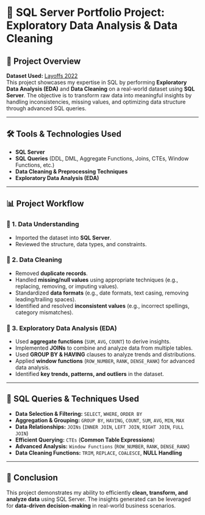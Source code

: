 # 🚀 SQL Server Portfolio Project: Exploratory Data Analysis & Data Cleaning

## 📌 Project Overview
**Dataset Used:** [Layoffs 2022](https://www.kaggle.com/datasets/swaptr/layoffs-2022)  
This project showcases my expertise in SQL by performing **Exploratory Data Analysis (EDA)** and **Data Cleaning** on a real-world dataset using **SQL Server**. The objective is to transform raw data into meaningful insights by handling inconsistencies, missing values, and optimizing data structure through advanced SQL queries.

---

## 🛠 Tools & Technologies Used
- **SQL Server**
- **SQL Queries** (DDL, DML, Aggregate Functions, Joins, CTEs, Window Functions, etc.)
- **Data Cleaning & Preprocessing Techniques**
- **Exploratory Data Analysis (EDA)**

---

## 📊 Project Workflow
### 🔹 1. Data Understanding
- Imported the dataset into **SQL Server**.
- Reviewed the structure, data types, and constraints.

### 🔹 2. Data Cleaning
- Removed **duplicate records**.
- Handled **missing/null values** using appropriate techniques (e.g., replacing, removing, or imputing values).
- Standardized **data formats** (e.g., date formats, text casing, removing leading/trailing spaces).
- Identified and resolved **inconsistent values** (e.g., incorrect spellings, category mismatches).

### 🔹 3. Exploratory Data Analysis (EDA)
- Used **aggregate functions** (`SUM`, `AVG`, `COUNT`) to derive insights.
- Implemented **JOINs** to combine and analyze data from multiple tables.
- Used **GROUP BY & HAVING** clauses to analyze trends and distributions.
- Applied **window functions** (`ROW_NUMBER`, `RANK`, `DENSE_RANK`) for advanced data analysis.
- Identified **key trends, patterns, and outliers** in the dataset.

---

## 📝 SQL Queries & Techniques Used
- **Data Selection & Filtering:** `SELECT`, `WHERE`, `ORDER BY`
- **Aggregation & Grouping:** `GROUP BY`, `HAVING`, `COUNT`, `SUM`, `AVG`, `MIN`, `MAX`
- **Data Relationships:** `JOINs` (`INNER JOIN`, `LEFT JOIN`, `RIGHT JOIN`, `FULL JOIN`)
- **Efficient Querying:** `CTEs` (**Common Table Expressions**)
- **Advanced Analysis:** `Window Functions` (`ROW_NUMBER`, `RANK`, `DENSE_RANK`)
- **Data Cleaning Functions:** `TRIM`, `REPLACE`, `COALESCE`, **NULL Handling**

---

## 📢 Conclusion
This project demonstrates my ability to efficiently **clean, transform, and analyze data** using SQL Server. The insights generated can be leveraged for **data-driven decision-making** in real-world business scenarios.


